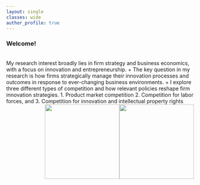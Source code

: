 ```yaml
---
layout: single
classes: wide
author_profile: true
---
```



### Welcome!
<br />
My research interest broadly lies in firm strategy and business economics, with a focus on innovation and entrepreneurship.
+ The key question in my research is how firms strategically manage their innovation processes and outcomes in response to ever-changing business environments.
+ I explore three different types of competition and how relevant policies reshape firm innovation strategies.
  1. Product market competition
  2. Competition for labor forces, and
  3. Competition for innovation and intellectual property rights  

<br />
<img src="https://identity.usc.edu/files/2019/01/PrimShield-Word_SmallUse_CardOnTrans.png" width="200" style="float:right"> <img src="https://www.marshall.usc.edu/themes/custom/usc_base/logo.svg" width="200" style="float:right">
<!--<a href="/assets/pdf/CV-Hyo-Kang.pdf" class="btn btn--warning" target="_blank">Curriculum Vitae</a>-->
